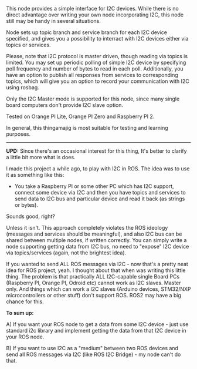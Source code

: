 

This node provides a simple interface for I2C devices. While there is no direct advantage over writing your own node incorporating I2C, this node still may be handy in several situations.

Node sets up topic branch and service branch for each I2C device specified, and gives you a possibility to interract with I2C devices either via topics or services.

Please, note that I2C protocol is master driven, though reading via topics is limited. You may set up periodic polling of simple I2C device by specifying poll frequency and number of bytes to read in each poll. Additionally, you have an option to publish all responses from services to corresponding topics, which will give you an option to record your communication with I2C using rosbag.

Only the I2C Master mode is supported for this node, since many single board computers don't provide I2C slave option.

Tested on Orange PI Lite, Orange PI Zero and Raspberry PI 2.

In general, this thingamajig is most suitable for testing and learning purposes.

----

**UPD:** Since there's an occasional interest for this thing, It's better to clarify a little bit more what is does.

I made this project a while ago, to play with I2C in ROS. The idea was to use it as something like this:

- You take a Raspberry PI or some other PC which has I2C support, connect some device via I2C and then you have topics and services to send data to I2C bus and particular device and read it back (as strings or bytes).

Sounds good, right? 

Unless it isn't. This approach completely violates the ROS ideology (messages and services should be meaningful), and also I2C bus can be shared between multiple nodes, if written correctly. You can simply write a node supporting getting data from I2C bus, no need to "expose" I2C device via topics/services (again, not the brightest idea).

If you wanted to send ALL ROS messages via I2C - now that's a pretty neat idea for ROS project, yeah. I thought about that when was writing this little thing. The problem is that practically ALL I2C-capable single Board PCs (Raspberry PI, Orange PI, Odroid etc) cannot work as I2C slaves. Master only. And things which can work a I2C slaves (Arduino devices, STM32/NXP microcontrollers or other stuff) don't support ROS. ROS2 may have a big chance for this.

**To sum up:**

A) If you want your ROS node to get a data from some I2C device - just use standard i2c library and implement getting the data from that I2C device in your ROS node.

B) If you want to use I2C as a "medium" between two ROS devices and send all ROS messages via I2C (like ROS I2C Bridge) - my node can't do that.
